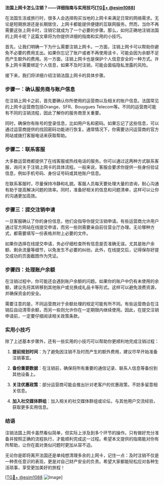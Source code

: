 **法国上网卡怎么注销？——详细指南与实用技巧[[TG💪+ @esim1088](https://t.me/s/esim1088)]**

在法国生活或旅行时，很多人会选择购买当地的上网卡来满足日常的网络需求。无论是短期旅游还是长期居住，上网卡都能提供便捷的互联网服务。然而，当你不再需要这张上网卡时，注销它就成为了一个必要的步骤。那么，如何正确地注销法国的上网卡呢？这篇文章将为你提供详细的指南和实用的小技巧。

首先，让我们明确一下为什么需要注销上网卡。一方面，注销上网卡可以帮助你避免不必要的费用支出。如果你忘记了账户或者不再使用该卡，可能会因为余额不足而产生额外的费用。另一方面，注销上网卡也是保护个人信息安全的一种方式。许多上网卡需要绑定个人信息，如果不及时注销，可能会面临隐私泄露的风险。

接下来，我们将详细介绍注销法国上网卡的具体步骤。

### 步骤一：确认服务商与账户信息

在注销上网卡之前，首先要确认你所使用的运营商以及相关的账户信息。法国常见的上网卡运营商包括Orange、SFR、Bouygues Telecom等。不同的运营商可能有不同的注销流程，因此了解你的服务商至关重要。

同时，确保你有账号的登录信息，比如用户名和密码。如果忘记了这些信息，可以通过运营商提供的找回密码功能进行恢复。通常情况下，你需要访问运营商的官方网站或拨打客服电话来获取帮助。

### 步骤二：联系客服

大多数运营商都提供了在线客服或热线电话的服务。你可以通过这两种方式联系客服，询问关于注销上网卡的具体流程。一般来说，客服会要求你提供一些身份验证信息，例如手机号码、身份证号码或其他账户信息。

在联系客服时，尽量保持冷静和礼貌。客服人员每天要处理大量的咨询，耐心沟通有助于提高解决问题的效率。同时，准备好相关的信息和问题清单，这样可以让你的沟通更加高效。

### 步骤三：提交注销申请

一旦客服确认了你的身份信息，他们会指导你提交注销申请。有些运营商允许用户通过官方网站在线提交申请，而另一些则需要亲自前往营业厅办理。无论哪种方式，都需要填写一份表格并附上必要的文件。

如果你选择在线提交申请，务必仔细检查所有信息是否准确无误。尤其是账户余额、剩余流量等细节，以免发生不必要的纠纷。此外，在线提交后，记得保存好提交成功的页面截图作为凭证。

### 步骤四：处理账户余额

在注销过程中，你可能还会遇到账户余额的问题。如果你的账户中仍有未使用的余额，建议先将其转移到其他账户或兑换成礼品卡等形式。这样可以避免浪费资源，并确保资金的安全。

需要注意的是，不同运营商对于余额处理的规定可能有所不同。有些运营商会在注销后自动清零余额，而另一些则允许你在一定期限内继续使用。因此，在提交注销申请前，一定要仔细阅读相关政策条款。

### 实用小技巧

除了上述基本步骤外，还有一些实用的小技巧可以帮助你更顺利地完成注销过程：

1. **提前规划时间**：为了避免因注销不及时而产生的额外费用，建议尽早开始准备注销事宜。
   
2. **备份重要数据**：在注销前，确保将所有重要的通信记录、联系人信息等备份到其他设备上。

3. **关注优惠政策**：部分运营商可能会推出针对老客户的优惠政策，不妨多留意相关信息。

4. **加入社交媒体群组**：加入相关的社交媒体群组或论坛，与其他用户交流经验，获取更多实用信息。

### 结语

注销法国上网卡虽然看似简单，但实际上涉及到多个环节的操作。只有做好充分准备并按照正确的流程执行，才能顺利完成这一过程。希望本文提供的指南能对你有所帮助，让你在面对类似问题时更加从容不迫。

无论你是即将离开法国还是单纯想清理多余的上网卡，记住一点：及时注销不仅是一种责任意识的表现，更是对自己财产安全的负责。希望大家都能轻松应对各种生活琐事，享受更加美好的旅程！

[[TG💪+ @esim1088](https://t.me/s/esim1088) ![Image](https://i.postimg.cc/4NQfJmqS/Snipaste-2025-05-13-00-14-12.png)]